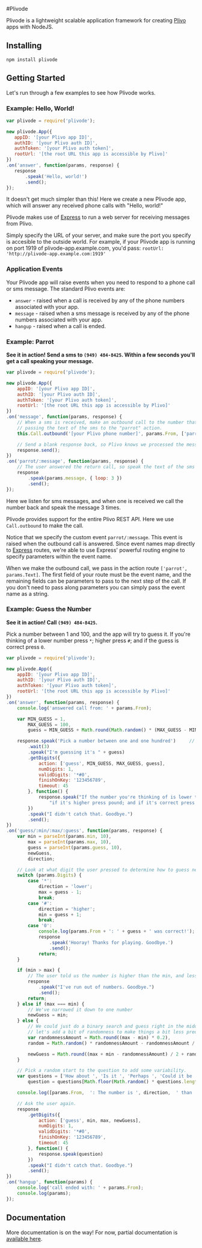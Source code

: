 #Plivode

Plivode is a lightweight scalable application framework for creating [Plivo](http://www.plivo.com) apps with NodeJS.

## Installing
    npm install plivode

## Getting Started

Let's run through a few examples to see how Plivode works.

### Example: Hello, World!

```javascript
var plivode = require('plivode');

new plivode.App({
   appID: '[your Plivo app ID]',
   authID: '[your Plivo auth ID]',
   authToken: '[your Plivo auth token]',
   rootUrl: '[the root URL this app is accessible by Plivo]'
})
.on('answer', function(params, response) {
   response
       .speak('Hello, world!')
       .send();
});
```

It doesn't get much simpler than this! Here we create a new Plivode app, which will answer any received phone calls with "Hello, world!"

Plivode makes use of [Express](http://www.expressjs.com) to run a web server for receiving messages from Plivo.

Simply specify the URL of your server, and make sure the port you specify is accesible to the outside world. For example,
if your Plivode app is running on port 1919 of plivode-app.example.com, you'd pass: `rootUrl: 'http://plivode-app.example.com:1919'`


### Application Events

Your Plivode app will raise events when you need to respond to a phone call or sms message. The standard Plivo events are:

 - `answer` - raised when a call is received by any of the phone numbers associated with your app.
 - `message` - raised when a sms message is received by any of the phone numbers associated with your app.
 - `hangup` - raised when a call is ended.


### Example: Parrot

**See it in action! Send a sms to `(949) 484-8425`. Within a few seconds you'll get a call speaking your message.**

```javascript
var plivode = require('plivode');

new plivode.App({
    appID: '[your Plivo app ID]',
    authID: '[your Plivo auth ID]',
    authToken: '[your Plivo auth token]',
    rootUrl: '[the root URL this app is accessible by Plivo]'
})
.on('message', function(params, response) {
    // When a sms is received, make an outbound call to the number that sent the sms,
    // passing the text of the sms to the "parrot" action.
    this.Call.outbound('[your Plivo phone number]', params.From, ['parrot', params.Text]);

    // Send a blank response back, so Plivo knows we processed the message and not to resend it.
    response.send();
})
.on('parrot/:message', function(params, response) {
    // The user answered the return call, so speak the text of the sms that they sent, and repeat it 3 times.
    response
        .speak(params.message, { loop: 3 })
        .send();
});
```

Here we listen for sms messages, and when one is received we call the number back and speak the message 3 times.

Plivode provides support for the entire Plivo REST API. Here we use `Call.outbound` to make the call.

Notice that we specify the custom event `parrot/:message`. This event is raised when the outbound call is answered.
Since event names map directly to [Express](http://www.expressjs.com) routes, we're able to use Express' powerful
routing engine to specify parameters within the event name.

When we make the outbound call, we pass in the action route `['parrot', params.Text]`. The first field of your route must
be the event name, and the remaining fields can be parameters to pass to the next step of the call. If you don't need to
pass along parameters you can simply pass the event name as a string.


### Example: Guess the Number

**See it in action! Call `(949) 484-8425`.**

Pick a number between 1 and 100, and the app will try to guess it. If you're thinking of a lower number press `*`; higher press `#`;
and if the guess is correct press `0`.

```javascript
var plivode = require('plivode');

new plivode.App({
    appID: '[your Plivo app ID]',
    authID: '[your Plivo auth ID]',
    authToken: '[your Plivo auth token]',
    rootUrl: '[the root URL this app is accessible by Plivo]'
})
.on('answer', function(params, response) {
    console.log('answered call from: ' + params.From);

    var MIN_GUESS = 1,
        MAX_GUESS = 100,
        guess = MIN_GUESS + Math.round(Math.random() * (MAX_GUESS - MIN_GUESS));

    response.speak('Pick a number between one and one hundred')     // Spelling out 100, otherwise speak pronounces it "1-o-o".
        .wait(3)
        .speak("I'm guessing it's " + guess)
        .getDigits({
            action: ['guess', MIN_GUESS, MAX_GUESS, guess],
            numDigits: 1,
            validDigits: '*#0',
            finishOnKey: '123456789',
            timeout: 45
        }, function() {
            response.speak("If the number you're thinking of is lower than " + guess + ", press star; " +
                "if it's higher press pound; and if it's correct press 0.")
        })
        .speak("I didn't catch that. Goodbye.")
        .send();
})
.on('guess/:min/:max/:guess', function(params, response) {
    var min = parseInt(params.min, 10),
        max = parseInt(params.max, 10),
        guess = parseInt(params.guess, 10),
        newGuess,
        direction;

    // Look at what digit the user pressed to determine how to guess next, or if we guessed right.
    switch (params.Digits) {
        case '*':
            direction = 'lower';
            max = guess - 1;
            break;
        case '#':
            direction = 'higher';
            min = guess + 1;
            break;
        case '0':
            console.log(params.From + ': ' + guess + ' was correct!');
            response
                .speak('Hooray! Thanks for playing. Goodbye.')
                .send();
            return;
    }

    if (min > max) {
        // The user told us the number is higher than the min, and less than the max, no compute.
        response
            .speak("I've run out of numbers. Goodbye.")
            .send();
        return;
    } else if (max === min) {
        // We've narrowed it down to one number
        newGuess = min;
    } else {
        // We could just do a binary search and guess right in the middle, but
        // let's add a bit of randomness to make things a bit less predictable.
        var randomnessAmount = Math.round((max - min) * 0.2),
        random = Math.random() * randomnessAmount - randomnessAmount / 2;

        newGuess = Math.round((max + min - randomnessAmount) / 2 + random);
    }

    // Pick a random start to the question to add some variability.
    var questions = ['How about ', 'Is it ', 'Perhaps ', 'Could it be '],
        question = questions[Math.floor(Math.random() * questions.length)] + newGuess + '?';

    console.log([params.From,  ': The number is ', direction,  ' than ' + guess, '. ', question].join(''));

    // Ask the user again.
    response
        .getDigits({
            action: ['guess', min, max, newGuess],
            numDigits: 1,
            validDigits: '*#0',
            finishOnKey: '123456789',
            timeout: 45
        }, function() {
            response.speak(question)
        })
        .speak("I didn't catch that. Goodbye.")
        .send();
})
.on('hangup', function(params) {
    console.log('call ended with: ' + params.From);
    console.log(params);
});
```

## Documentation

More documentation is on the way! For now, partial documentation is [available here](http://plivode.ncsc.io).
